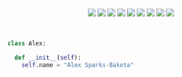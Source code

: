 <br>
<!-- <hr> -->

<div id="skills-icons" align="center">
  <a target="_blank" href="#"><img src="https://img.shields.io/badge/HTML-BLACK?style=for-the-badge&logo=HTML5&color=84e3c8" /></a>
  <a target="_blank" href="#"><img src="https://img.shields.io/badge/PYTHON-BLACK?style=for-the-badge&logo=Python&color=a8e6cf" /></a>
  <a target="_blank" href="#"><img src="https://img.shields.io/badge/C-BLACK?style=for-the-badge&logo=C&color=9FE2BF" /></a>
  <a target="_blank" href="#"><img src="https://img.shields.io/badge/JAVA-BLACK?style=for-the-badge&logo=Java&color=dcedc1" /></a>
  <a target="_blank" href="#"><img src="https://img.shields.io/badge/TYPESCRIPT-BLACK?style=for-the-badge&logo=Typescript&color=ffd3b6" /></a>
  <a target="_blank" href="#"><img src="https://img.shields.io/badge/CSS-BLACK?style=for-the-badge&logo=CSS3&color=fbdf9d" /></a>
  <a target="_blank" href="#"><img src="https://img.shields.io/badge/DR RACKET-BLACK?style=for-the-badge&logo=Racket&color=ffaaa5" /></a>
  <a target="_blank" href="#"><img src="https://img.shields.io/badge/NOTION-BLACK?style=for-the-badge&logo=Notion&color=ff8b94" /></a>
  <a target="_blank" href="#"><img src="https://img.shields.io/badge/CANVA-BLACK?style=for-the-badge&logo=Canva&color=ff7480" /></a>
</div>
  
<br>
  
<div align="left">

  ```python

  class Alex:

    def __init__(self):                                      
      self.name = "Alex Sparks-Bakota"

  ```

</div>
